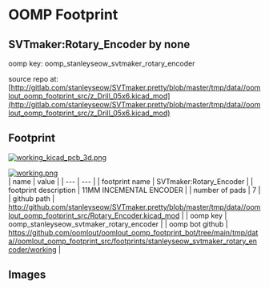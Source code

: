 # OOMP Footprint  
## SVTmaker:Rotary_Encoder  by none  
  
oomp key: oomp_stanleyseow_svtmaker_rotary_encoder  
  
source repo at: [http://gitlab.com/stanleyseow/SVTmaker.pretty/blob/master/tmp/data//oomlout_oomp_footprint_src/z_Drill_05x6.kicad_mod](http://gitlab.com/stanleyseow/SVTmaker.pretty/blob/master/tmp/data//oomlout_oomp_footprint_src/z_Drill_05x6.kicad_mod)  
## Footprint  
  
[![working_kicad_pcb_3d.png](working_kicad_pcb_3d_600.png)](working_kicad_pcb_3d.png)  
  
[![working.png](working_600.png)](working.png)  
| name | value | 
| --- | --- | 
| footprint name | SVTmaker:Rotary_Encoder | 
| footprint description | 11MM INCEMENTAL ENCODER | 
| number of pads | 7 | 
| github path | http://github.com/stanleyseow/SVTmaker.pretty/blob/master/tmp/data//oomlout_oomp_footprint_src/Rotary_Encoder.kicad_mod | 
| oomp key | oomp_stanleyseow_svtmaker_rotary_encoder | 
| oomp bot github | https://github.com/oomlout/oomlout_oomp_footprint_bot/tree/main/tmp/data//oomlout_oomp_footprint_src/footprints/stanleyseow_svtmaker_rotary_encoder/working | 
## Images  
